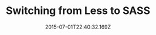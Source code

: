 ---
title: "Switching from Less to SASS"
date: "2015-07-01T22:40:32.169Z"
type: post
hasImage: false
category: web
---